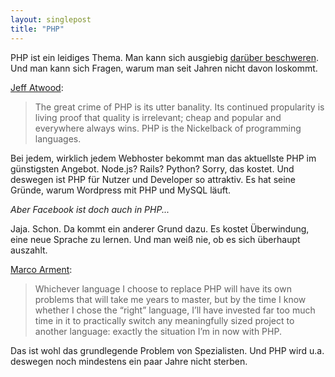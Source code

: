 ```yaml
---
layout: singlepost
title: "PHP"
---
```


PHP ist ein leidiges Thema. Man kann sich ausgiebig [darüber beschweren](http://me.veekun.com/blog/2012/04/09/php-a-fractal-of-bad-design/). Und man kann sich Fragen, warum man seit Jahren nicht davon loskommt.

[Jeff Atwood](http://www.codinghorror.com/blog/2012/06/the-php-singularity.html):
> The great crime of PHP is its utter banality. Its continued propularity is living proof that quality is irrelevant; cheap and popular and everywhere always wins. PHP is the Nickelback of programming languages.

Bei jedem, wirklich jedem Webhoster bekommt man das aktuellste PHP im günstigsten Angebot. Node.js? Rails? Python? Sorry, das kostet. Und deswegen ist PHP für Nutzer und Developer so attraktiv. Es hat seine Gründe, warum Wordpress mit PHP und MySQL läuft.

*Aber Facebook ist doch auch in PHP...*

Jaja. Schon. Da kommt ein anderer Grund dazu. Es kostet Überwindung, eine neue Sprache zu lernen. Und man weiß nie, ob es sich überhaupt auszahlt.

[Marco Arment](http://www.marco.org/2012/06/29/php-addiction):
> Whichever language I choose to replace PHP will have its own problems that will take me years to master, but by the time I know whether I chose the “right” language, I’ll have invested far too much time in it to practically switch any meaningfully sized project to another language: exactly the situation I’m in now with PHP.

Das ist wohl das grundlegende Problem von Spezialisten. Und PHP wird u.a. deswegen noch mindestens ein paar Jahre nicht sterben.